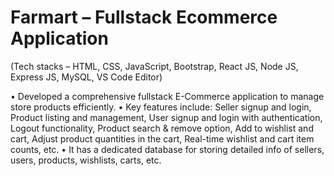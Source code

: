 # Farmart – Fullstack Ecommerce Application
(Tech stacks – HTML, CSS, JavaScript, Bootstrap, React JS, Node JS, Express JS, MySQL, VS Code Editor)

• Developed a comprehensive fullstack E-Commerce application to manage store products efficiently.
• Key features include: 
Seller signup and login, Product listing and management, User signup and login with authentication, Logout functionality, Product search & remove option, Add to wishlist and cart, Adjust product quantities in the cart, Real-time wishlist and cart item counts, etc.
• It has a dedicated database for storing detailed info of sellers, users, products, wishlists, carts, etc.
